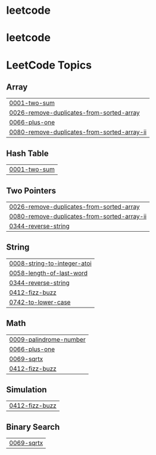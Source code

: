# leetcode
# leetcode

<!---LeetCode Topics Start-->
# LeetCode Topics
## Array
|  |
| ------- |
| [0001-two-sum](https://github.com/mohmdsaalim/leetcode/tree/master/0001-two-sum) |
| [0026-remove-duplicates-from-sorted-array](https://github.com/mohmdsaalim/leetcode/tree/master/0026-remove-duplicates-from-sorted-array) |
| [0066-plus-one](https://github.com/mohmdsaalim/leetcode/tree/master/0066-plus-one) |
| [0080-remove-duplicates-from-sorted-array-ii](https://github.com/mohmdsaalim/leetcode/tree/master/0080-remove-duplicates-from-sorted-array-ii) |
## Hash Table
|  |
| ------- |
| [0001-two-sum](https://github.com/mohmdsaalim/leetcode/tree/master/0001-two-sum) |
## Two Pointers
|  |
| ------- |
| [0026-remove-duplicates-from-sorted-array](https://github.com/mohmdsaalim/leetcode/tree/master/0026-remove-duplicates-from-sorted-array) |
| [0080-remove-duplicates-from-sorted-array-ii](https://github.com/mohmdsaalim/leetcode/tree/master/0080-remove-duplicates-from-sorted-array-ii) |
| [0344-reverse-string](https://github.com/mohmdsaalim/leetcode/tree/master/0344-reverse-string) |
## String
|  |
| ------- |
| [0008-string-to-integer-atoi](https://github.com/mohmdsaalim/leetcode/tree/master/0008-string-to-integer-atoi) |
| [0058-length-of-last-word](https://github.com/mohmdsaalim/leetcode/tree/master/0058-length-of-last-word) |
| [0344-reverse-string](https://github.com/mohmdsaalim/leetcode/tree/master/0344-reverse-string) |
| [0412-fizz-buzz](https://github.com/mohmdsaalim/leetcode/tree/master/0412-fizz-buzz) |
| [0742-to-lower-case](https://github.com/mohmdsaalim/leetcode/tree/master/0742-to-lower-case) |
## Math
|  |
| ------- |
| [0009-palindrome-number](https://github.com/mohmdsaalim/leetcode/tree/master/0009-palindrome-number) |
| [0066-plus-one](https://github.com/mohmdsaalim/leetcode/tree/master/0066-plus-one) |
| [0069-sqrtx](https://github.com/mohmdsaalim/leetcode/tree/master/0069-sqrtx) |
| [0412-fizz-buzz](https://github.com/mohmdsaalim/leetcode/tree/master/0412-fizz-buzz) |
## Simulation
|  |
| ------- |
| [0412-fizz-buzz](https://github.com/mohmdsaalim/leetcode/tree/master/0412-fizz-buzz) |
## Binary Search
|  |
| ------- |
| [0069-sqrtx](https://github.com/mohmdsaalim/leetcode/tree/master/0069-sqrtx) |
<!---LeetCode Topics End-->